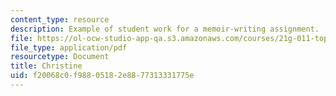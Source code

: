 ```yaml
---
content_type: resource
description: Example of student work for a memoir-writing assignment.
file: https://ol-ocw-studio-app-qa.s3.amazonaws.com/courses/21g-011-topics-in-indian-popular-culture-spectacle-masala-and-genre-fall-2006/f20068c0f98805182e8877313331775e_MIT21G_011F06_christine.pdf
file_type: application/pdf
resourcetype: Document
title: Christine
uid: f20068c0-f988-0518-2e88-77313331775e
---
```

